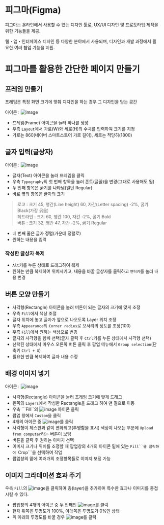 # 피그마(Figma)
피그마는 온라인에서 사용할 수 있는 디자인 툴로, UX/UI 디자인 및 프로토타입 제작을 위한 기능들을 제공.

웹・앱・인터페이스 디자인 등 다양한 분야에서 사용되며, 디자인과 개발 과정에서 필요한 여러 협업 기능을 지원.

# 피그마를 활용한 간단한 페이지 만들기
## 프레임 만들기
프레임은 특정 화면 크기에 맞춰 디자인을 하는 경우 그 디자인을 담는 공간

아이콘 : ![image](https://github.com/user-attachments/assets/470bf939-1e4f-45b3-85fc-70455973e8f8)

- 프레임(Frame) 아이콘을 눌러 하나를 생성
- 우측 ```Layout```에서 가로(W)와 세로(H)의 수치를 입력하여 크기를 지정
- 가로는 860(네이버 스마트스토어 가로 길이), 세로는 적당히(1800)

## 글자 입력(글상자)
아이콘 : ![image](https://github.com/user-attachments/assets/1962d857-c307-481d-9c13-3fd83f80b0f3)

- 글자(Text) 아이콘을 눌러 프레임을 클릭
- 우측 ```Typography```의 첫 번째 항목을 눌러 폰트(글꼴)을 변경(그대로 사용해도 됨) 
- 두 번째 항목은 굵기를 나타냄(일단 Regular)
- 바로 옆의 항목은 글자의 크기
> 로고 : 크기 45, 행간(Line height) 60, 자간(Letter spacing) -2%, 굵기 Black(가장 굵음)<br>
> 헤드라인 : 크기 60, 행간 100, 자간 -2%, 굵기 Bold<br>
> 버튼 : 크기 32, 행간 47, 자간 -2%, 굵기 Regular
- 네 번째 줄은 글자 정렬(가운데 정렬로)
- 원하는 내용을 입력 

### 작성한 글상자 복제
- ```Alt```키를 누른 상태로 드래그하여 복제
- 원하는 만큼 복제하여 위치시키고, 내용을 바꿀 글상자를 클릭하고 ```엔터키```를 눌러 내용 변경

## 버튼 모양 만들기
- 사각형(Rectangle) 아이콘을 눌러 버튼이 되는 글자의 크기에 맞게 조정
- 우측 ```Fill```에서 색상 조절
- 글자 위치에 놓고 글자가 앞으로 나오도록 Layer 위치 조정
- 우측 ```Appearance```의 ```Corner radius```로 모서리의 정도를 조정(100)
- 우측 ```Fill```에서 원하는 색상으로 변경
- 글자와 사각형을 함께 선택(글자 클릭 후 ```Ctrl```키를 누른 상태에서 사각형 선택)
- 선택된 상태에서 마우스 오른쪽 버튼 클릭 후 팝업 메뉴에서 ```Group selection```(단축키 ```Ctrl + G```)
- 필요한 만큼 복제하여 글자 내용 수정

## 배경 이미지 넣기
아이콘 : ![image](https://github.com/user-attachments/assets/eb83819c-6797-4ab0-a041-b891129b4a23)

- 사각형(Rectangle) 아이콘을 눌러 프레임 크기에 맞게 드래그
- 왼쪽의 ```Layers```에서 작성한 Rectangle을 드래그 하여 맨 밑으로 이동
- 우측 ```Fill``의 ![image](https://github.com/user-attachments/assets/644524c0-e1a2-47e2-9a60-1f20b54e9006) 아이콘 클릭
- 팝업 창에서 ```Custom```을 클릭
- 4개의 아이콘 중 ![image](https://github.com/user-attachments/assets/4aa8c339-1d35-4262-9dc6-bb510b0f8791)를 클릭
- 사각형이 체스판과 같이 변화되고(투명함을 표시) 색상이 나오는 부분에 ```Upload from computer```라는 버튼이 보임
- 버튼을 클릭 후 원하는 이미지 선택
- 이미지 크기나 위치를 조정할 때 팝업창의 4개의 아이콘 밑에 있는 ```Fill``을 클릭하여 ```Crop```을 선택하여 작업
- 팝업창의 밑에 여러개의 조정항목들로 이미지 보정 가능

## 이미지 그라데이션 효과 주기
우측 ```Fill```의 ![image](https://github.com/user-attachments/assets/b69d30ee-0e10-44a9-abb4-85a33b598f40)을 클릭하여 층(layer)을 추가하여 특수한 효과나 이미지를 중첩시킬 수 있다.

- 팝업창의 4개의 아이콘 중 두 번째인 ![image](https://github.com/user-attachments/assets/fac401e9-4f54-4f89-a994-d1fc234ac67d)를 클릭
- 현재 위쪽은 투명도가 100%, 아래쪽은 투명도가 0%인 상태
- 위 아래의 투명도를 바꿀 경우 ![image](https://github.com/user-attachments/assets/045222c8-e3cd-467d-8198-caea4495dc34)를 클릭







